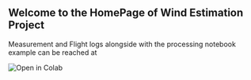 ## Welcome to the HomePage of Wind Estimation Project

Measurement and Flight logs alongside with the processing notebook example can be reached at 


<a href="https://colab.research.google.com/github/mrtbrnz/wind_estimation/blob/master/notebooks/simultaneous_wind_estimation_v02.ipynb">
<img align="left" src="https://colab.research.google.com/assets/colab-badge.svg" alt="Open in Colab" title="Open and Execute in Google Colaboratory"></a>



<!-- You can use the [editor on GitHub](https://github.com/mrtbrnz/wind_estimation/edit/master/docs/index.md) to maintain and preview the content for your website in Markdown files.

Whenever you commit to this repository, GitHub Pages will run [Jekyll](https://jekyllrb.com/) to rebuild the pages in your site, from the content in your Markdown files.

### Markdown

Markdown is a lightweight and easy-to-use syntax for styling your writing. It includes conventions for

```markdown
Syntax highlighted code block

# Header 1
## Header 2
### Header 3

- Bulleted
- List

1. Numbered
2. List

**Bold** and _Italic_ and `Code` text

[Link](url) and ![Image](src)
```

For more details see [Basic writing and formatting syntax](https://docs.github.com/en/github/writing-on-github/getting-started-with-writing-and-formatting-on-github/basic-writing-and-formatting-syntax).

### Jekyll Themes

Your Pages site will use the layout and styles from the Jekyll theme you have selected in your [repository settings](https://github.com/mrtbrnz/wind_estimation/settings/pages). The name of this theme is saved in the Jekyll `_config.yml` configuration file.

### Support or Contact

Having trouble with Pages? Check out our [documentation](https://docs.github.com/categories/github-pages-basics/) or [contact support](https://support.github.com/contact) and we’ll help you sort it out. -->
